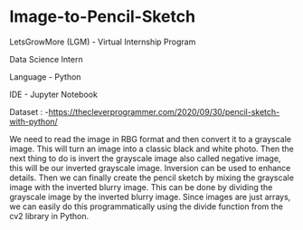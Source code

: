 # Image-to-Pencil-Sketch

LetsGrowMore (LGM) - Virtual Internship Program

Data Science Intern

Language - Python

IDE - Jupyter Notebook

Dataset : -https://thecleverprogrammer.com/2020/09/30/pencil-sketch-with-python/

We need to read the image in RBG format and then convert it to a grayscale image. This will turn an image into a classic black and white photo. Then the next thing to do is invert the grayscale image also called negative image, this will be our inverted grayscale image. Inversion can be used to enhance details. Then we can finally create the pencil sketch by mixing the grayscale image with the inverted blurry image. This can be done by dividing the grayscale image by the inverted blurry image. Since images are just arrays, we can easily do this programmatically using the divide function from the cv2 library in Python.
